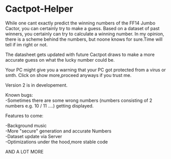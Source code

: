 # Cactpot-Helper
While one cant exactly predict the winning numbers of the FF14 Jumbo Cactor, you can certainly try to make a guess.
Based on a dataset of past winners, you certainly can try to calculate a winning number. In my opinion, there is a scheme behind the numbers, 
but noone knows for sure.Time will tell if im right or not.

The datasheet gets updated with future Cactpot draws to make a more accurate guess on what the lucky number could be.

Your PC might give you a warning that your PC got protected from a virus or smth.
Click on show more,proceed anyways if you trust me.

Version 2 is in developement.

Known bugs:  
-Sometimes there are some wrong numbers (numbers consisting of 2 numbers e.g. 10 / 11 ....) getting displayed. 

Features to come:

-Background music  
-More "secure" generation and accurate Numbers  
-Dataset update via Server  
-Optimizations under the hood,more stable code  

AND A LOT MORE 

